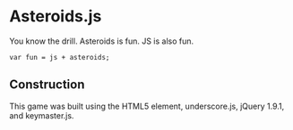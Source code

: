 # Asteroids.js
You know the drill. Asteroids is fun. JS is also fun.  
    
    var fun = js + asteroids;

## Construction
This game was built using the HTML5 <canvas> element, underscore.js, jQuery 1.9.1, and keymaster.js. 
